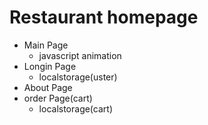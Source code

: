 # Restaurant homepage

* Main Page
    - javascript animation
* Longin Page
    - localstorage(uster)
* About Page 
* order Page(cart)
    - localstorage(cart)